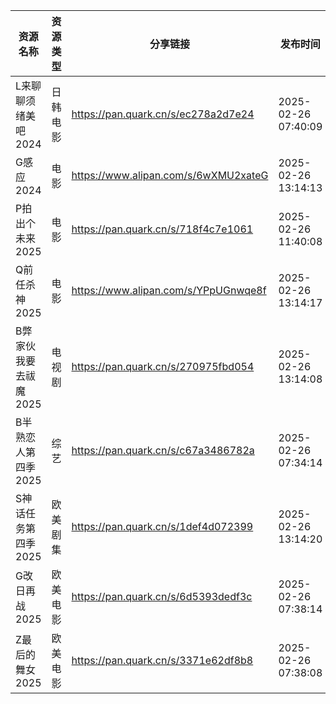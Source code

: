 | 资源名称          | 资源类型 | 分享链接                                 | 发布时间                |
| ------------- | ---- | ------------------------------------ | ------------------- |
| L来聊聊须绪美吧2024  | 日韩电影 | https://pan.quark.cn/s/ec278a2d7e24  | 2025-02-26 07:40:09 |
| G感应2024       | 电影   | https://www.alipan.com/s/6wXMU2xateG | 2025-02-26 13:14:13 |
| P拍出个未来2025    | 电影   | https://pan.quark.cn/s/718f4c7e1061  | 2025-02-26 11:40:08 |
| Q前任杀神2025     | 电影   | https://www.alipan.com/s/YPpUGnwqe8f | 2025-02-26 13:14:17 |
| B弊家伙我要去祓魔2025 | 电视剧  | https://pan.quark.cn/s/270975fbd054  | 2025-02-26 13:14:08 |
| B半熟恋人第四季2025  | 综艺   | https://pan.quark.cn/s/c67a3486782a  | 2025-02-26 07:34:14 |
| S神话任务第四季2025  | 欧美剧集 | https://pan.quark.cn/s/1def4d072399  | 2025-02-26 13:14:20 |
| G改日再战2025     | 欧美电影 | https://pan.quark.cn/s/6d5393dedf3c  | 2025-02-26 07:38:14 |
| Z最后的舞女2025    | 欧美电影 | https://pan.quark.cn/s/3371e62df8b8  | 2025-02-26 07:38:08 |
